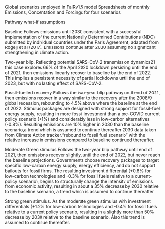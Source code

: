 Global scenarios employed in FaIRv1.5 model
Spreadsheets of monthly Emissions, Concentation and Forcings for four scenarios

Pathway what-if assumptions

Baseline	Follows emissions until 2030 consistent with a successful implementation of the  current Nationally 
Determined Contributions (NDC) submitted by individual countries under the Paris Agreement, adapted from Rogelj et al (2017). Emissions continue after 2030 assuming no significant strengthening in climate action. 
	
Two-year blip.	Reflecting potential SARS-CoV-2 transmission dynamics21 this case explores 66% of the April 2020 lockdown 
persisting  until the end of 2021, then emissions linearly recover to baseline by the end of 2022.
This implies a persistent necessity of partial lockdowns until the end of 2023, but with  no lasting effect of SARS-CoV-2.

Fossil-fuelled recovery	Follows the two-year blip pathway until end of 2021, then emissions recover in a way similar to the
recovery after the 2008/9 global recession, rebounding to 4.5% above where the baseline at the end of 2022. Stimulus packages are designed 
with strong support for fossil-fuel energy supply, resulting in more fossil investment than a pre-COVID current policy scenario (+1%) and considerably less in low-carbon alternatives (-0.8%). Resulting emissions are 10% higher in 2030 than the baseline scenario,a trend which is assumed to continue thereafter 2030 data taken from Climate Action tracker,“rebound to fossil fuel scenario” with the relative increase in emissions compared to baseline continued thereafter. 
  
Moderate Green stimulus 	Follows the two-year blip pathway until end of 2021, then emissions recover slightly, 
until the end of 2022, but never reach the baseline projections. Governments choose recovery packages
to target specific low-carbon energy supply, energy efficiency, and do not support bailouts for fossil firms.
The resulting investment differential (+0.8% for low-carbon technologies and -0.3% for fossil fuels
relative to a current-policy scenario), begins to structurally change the intensity of emissions from
economic activity, resulting in about a 35% decrease by 2030 relative to the baseline scenario, a trend 
which is assumed to continue thereafter

Strong green stimulus. 	As the moderate green stimulus with investment differentials (+1.2% for low-carbon 
technologies and -0.4% for fossil fuels relative to a current policy scenario, resulting in a slightly more 
than 50% decrease by 2030 relative to the baseline scenario. Also this trend is assumed to continue thereafter. 


